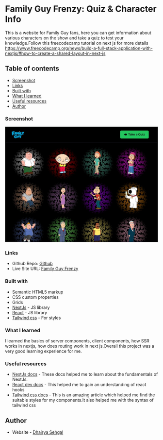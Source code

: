 # Family Guy Frenzy: Quiz & Character Info

This is a website for Family Guy fans, here you can get information about various characters on the show and take a quiz to test your knowledge.Follow this freecodecamp tutorial on next js for more details https://www.freecodecamp.org/news/build-a-full-stack-application-with-nextjs/#how-to-create-a-shared-layout-in-next-js

## Table of contents


- [Screenshot](#screenshot)
- [Links](#links)
- [Built with](#built-with)
- [What I learned](#what-i-learned)
- [Useful resources](#useful-resources)
- [Author](#author)


### Screenshot

![](./screenshot.jpg)

### Links

- Github Repo: [Github](https://github.com/DhairyaSehgal07/co-rider)
- Live Site URL: [Family Guy Frenzy](https://dhairya07-corider-assignment.netlify.app/)

### Built with

- Semantic HTML5 markup
- CSS custom properties
- Grids
- [NextJs](https://nextjs.org/) - JS library
- [React](https://reactjs.org/) - JS library
- [Tailwind css](https://tailwindcss.com/) - For styles

### What I learned

I learned the basics of server components, client components, how SSR works in nextjs, how does routing work in next js.Overall this project was a very good learning experience for me.

### Useful resources


- [NextJs docs](https://nextjs.org/docs) - These docs helped me to learn about the fundamentals of NextJs.
- [React dev docs](https://react.dev/) - This helped me to gain an understanding of react hooks
- [Tailwind css docs](https://tailwindcss.com/) - This is an amazing article which helped me find the suitable styles for my components.It also helped me with the syntax of tailwind css

## Author

- Website - [Dhairya Sehgal](https://dhairya-sehgal-portfolio.netlify.app/)
